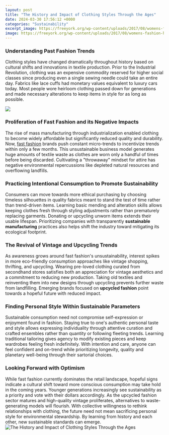 ```yaml
---
layout: post
title: "The History and Impact of Clothing Styles Through the Ages"
date: 2024-03-30 17:56:12 +0000
categories: "Sustainability"
excerpt_image: https://freeyork.org/wp-content/uploads/2017/08/womens-fashion-history-fy-18.png
image: https://freeyork.org/wp-content/uploads/2017/08/womens-fashion-history-fy-18.png
---
```


### Understanding Past Fashion Trends  
Clothing styles have changed dramatically throughout history based on cultural shifts and innovations in textile production. Prior to the Industrial Revolution, clothing was an expensive commodity reserved for higher social classes since producing even a single sewing needle could take an entire day. Fabrics like lace cuffs had monetary values equivalent to luxury cars today. Most people wore heirloom clothing passed down for generations and made necessary alterations to keep items in style for as long as possible.

![](https://freeyork.org/wp-content/uploads/2017/08/womens-fashion-history-fy-25.jpg)
### Proliferation of Fast Fashion and its Negative Impacts
The rise of mass manufacturing through industrialization enabled clothing to become widely affordable but significantly reduced quality and durability. Now, [fast fashion](https://store.fi.io.vn/womens-cute-chihuahua-rainbow-unicorn-lgbtq-ally-dog-lover-mom-dad-v-neck-t-shirt/women&) brands push constant micro-trends to incentivize trends within only a few months. This unsustainable business model generates huge amounts of textile waste as clothes are worn only a handful of times before being discarded. Cultivating a "throwaway" mindset for attire has negative environmental repercussions like depleted natural resources and overflowing landfills. 
### Practicing Intentional Consumption to Promote Sustainability
Consumers can move towards more ethical purchasing by choosing timeless silhouettes in quality fabrics meant to stand the test of time rather than trend-driven items. Learning basic mending and alteration skills allows keeping clothes fresh through styling adjustments rather than prematurely replacing garments. Donating or upcycling unworn items extends their usable lifespan. Prioritizing companies with transparently **sustainable manufacturing** practices also helps shift the industry toward mitigating its ecological footprint.
### The Revival of Vintage and Upcycling Trends  
As awareness grows around fast fashion's unsustainability, interest spikes in more eco-friendly consumption approaches like vintage shopping, thrifting, and upcycling. Wearing pre-loved clothing curated from secondhand stores satisfies both an appreciation for vintage aesthetics and a commitment to reducing new production. Taking old textiles and reinventing them into new designs through upcycling prevents further waste from landfilling. Emerging brands focused on **upcycled fashion** point towards a hopeful future with reduced impact.
### Finding Personal Style Within Sustainable Parameters
Sustainable consumption need not compromise self-expression or enjoyment found in fashion. Staying true to one's authentic personal taste and style allows expressing individuality through attentive curation and crafted ensembles rather than quantity or following fleeting trends. Learning traditional tailoring gives agency to modify existing pieces and keep wardrobes feeling fresh indefinitely. With intention and care, anyone can feel confident and on-trend while prioritizing longevity, quality and planetary well-being through their sartorial choices.
### Looking Forward with Optimism 
While fast fashion currently dominates the retail landscape, hopeful signs indicate a cultural shift toward more conscious consumption may take hold in the coming years. Younger generations increasingly see sustainability as a priority and vote with their dollars accordingly. As the upcycled fashion sector matures and high-quality vintage proliferates, alternatives to waste-generating models will flourish. With collective willingness to rethink relationships with clothing, the future need not mean sacrificing personal style for environmental stewardship. By learning from history and each other, new sustainable standards can emerge.
![The History and Impact of Clothing Styles Through the Ages](https://freeyork.org/wp-content/uploads/2017/08/womens-fashion-history-fy-18.png)